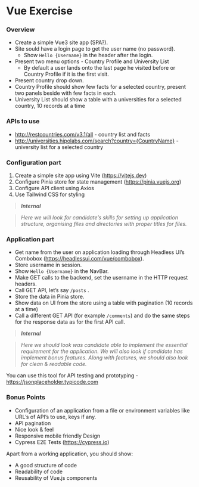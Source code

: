 # Vue Exercise
### Overview 
* Create a simple Vue3 site app (SPA?).
* Site sould have a login page to get the user name (no password).
  * Show `Hello {Username}` in the header after the login.
* Present two menu options - Country Profile and University List
  * By default a user lands onto the last page he visited before or Country Profile if it is the first visit.
* Present country drop down.
* Country Profile should show few facts for a selected country, present two panels beside with few facts in each.
* University List should show a table with a universities for a selected country, 10 records at a time

### APIs to use
* http://restcountries.com/v3.1/all - country list and facts
* http://universities.hipolabs.com/search?country={CountryName} - university list for a selected country

### Configuration part 
1. Create a simple site app using Vite  (https://vitejs.dev)
2. Configure Pinia store for state management (https://pinia.vuejs.org)
3. Configure API client using Axios
4. Use Tailwind CSS for styling

>**_Internal_**

>_Here we will look for candidate’s skills for setting up application structure, organising files and directories with proper titles for files._

### Application part 
* Get name from the user on application loading through Headless UI’s Combobox (https://headlessui.com/vue/combobox). 
* Store username in session. 
* Show `Hello {Username}` in the NavBar. 
* Make GET calls to the backend, set the username in the HTTP request headers. 
* Call GET API, let’s say `/posts` . 
* Store the data in Pinia store. 
* Show data on UI from the store using a table with pagination (10 records at a time) 
* Call a different GET API (for example `/comments`) and do the same steps for the response data as for the first API call. 

>**_Internal_**

>_Here we should look was candidate able to implement the essential requirement for the application. We will also look if candidate has implement bonus features. 
Along with features, we should also look for clean & readable code._

You can use this tool for API testing and prototyping - https://jsonplaceholder.typicode.com 


### Bonus Points 
* Configuration of an application from a file or environment variables like URLʼs of APIʼs to use, keys if any.
* API pagination
* Nice look & feel
* Responsive mobile friendly Design
* Cypress E2E Tests (https://cypress.io)
	

Apart from a working application, you should show: 
- A good structure of code 
- Readability of code 
- Reusability of Vue.js components 


